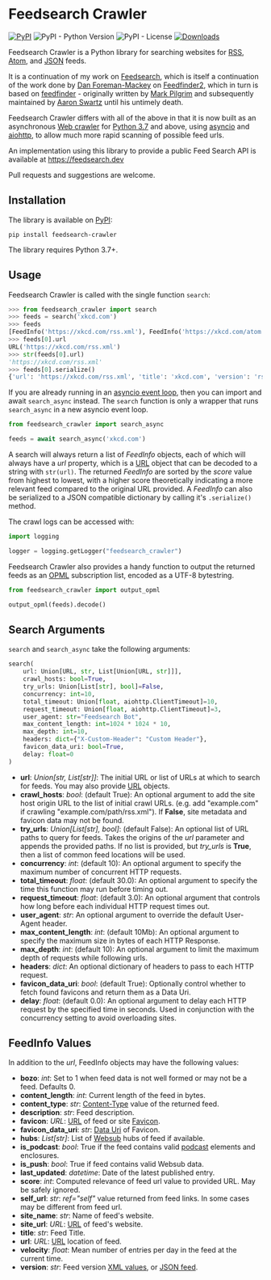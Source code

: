 # Feedsearch Crawler
[![PyPI](https://img.shields.io/pypi/v/feedsearch-crawler.svg)](https://pypi.org/project/feedsearch-crawler/)
![PyPI - Python Version](https://img.shields.io/pypi/pyversions/feedsearch-crawler.svg)
![PyPI - License](https://img.shields.io/pypi/l/feedsearch-crawler.svg)
[![Downloads](https://pepy.tech/badge/feedsearch-crawler/month)](https://pepy.tech/project/feedsearch-crawler/month)

Feedsearch Crawler is a Python library for searching websites for [RSS](https://en.wikipedia.org/wiki/RSS), [Atom](https://en.wikipedia.org/wiki/Atom_(Web_standard)), and [JSON](https://jsonfeed.org/) feeds.

It is a continuation of my work on [Feedsearch](https://github.com/DBeath/feedsearch), which is itself a continuation of the work done by [Dan Foreman-Mackey](http://dfm.io/) on [Feedfinder2](https://github.com/dfm/feedfinder2), which in turn is based on [feedfinder](http://www.aaronsw.com/2002/feedfinder/) - originally written by [Mark Pilgrim](http://en.wikipedia.org/wiki/Mark_Pilgrim_(software_developer)) and subsequently maintained by
[Aaron Swartz](http://en.wikipedia.org/wiki/Aaron_Swartz) until his untimely death.

Feedsearch Crawler differs with all of the above in that it is now built as an asynchronous [Web crawler](https://en.wikipedia.org/wiki/Web_crawler) for [Python 3.7](https://www.python.org/downloads/release/python-370/) and above, using [asyncio](https://docs.python.org/3/library/asyncio.html) and [aiohttp](https://aiohttp.readthedocs.io/en/stable/), to allow much more rapid scanning of possible feed urls.

An implementation using this library to provide a public Feed Search API is available at https://feedsearch.dev

Pull requests and suggestions are welcome.

## Installation
The library is available on [PyPI](https://pypi.org/project/feedsearch-crawler/):

```
pip install feedsearch-crawler
```

The library requires Python 3.7+.

## Usage
Feedsearch Crawler is called with the single function ``search``:

``` python
>>> from feedsearch_crawler import search
>>> feeds = search('xkcd.com')
>>> feeds
[FeedInfo('https://xkcd.com/rss.xml'), FeedInfo('https://xkcd.com/atom.xml')]
>>> feeds[0].url
URL('https://xkcd.com/rss.xml')
>>> str(feeds[0].url)
'https://xkcd.com/rss.xml'
>>> feeds[0].serialize()
{'url': 'https://xkcd.com/rss.xml', 'title': 'xkcd.com', 'version': 'rss20', 'score': 24, 'hubs': [], 'description': 'xkcd.com: A webcomic of romance and math humor.', 'is_push': False, 'self_url': '', 'favicon': 'https://xkcd.com/s/919f27.ico', 'content_type': 'text/xml; charset=UTF-8', 'bozo': 0, 'site_url': 'https://xkcd.com/', 'site_name': 'xkcd: Chernobyl', 'favicon_data_uri': '', 'content_length': 2847}
```

If you are already running in an [asyncio event loop](https://docs.python.org/3/library/asyncio-eventloop.html), then you can import and await ``search_async`` instead. The ``search`` function is only a wrapper that runs ``search_async`` in a new asyncio event loop.

``` python
from feedsearch_crawler import search_async

feeds = await search_async('xkcd.com')
```

A search will always return a list of *FeedInfo* objects, each of which will always have a *url* property, which is a [URL](https://yarl.readthedocs.io/en/latest/api.html) object that can be decoded to a string with ``str(url)``.
The returned *FeedInfo* are sorted by the *score* value from highest to lowest, with a higher score theoretically indicating a more relevant feed compared to the original URL provided. A *FeedInfo* can also be serialized to a JSON compatible dictionary by calling it's ``.serialize()`` method.

The crawl logs can be accessed with:

``` python
import logging

logger = logging.getLogger("feedsearch_crawler")
```

Feedsearch Crawler also provides a handy function to output the returned feeds as an [OPML](https://en.wikipedia.org/wiki/OPML) subscription list, encoded as a UTF-8 bytestring. 

``` python
from feedsearch_crawler import output_opml

output_opml(feeds).decode()
```

## Search Arguments
``search`` and ``search_async`` take the following arguments:

``` python
search(
    url: Union[URL, str, List[Union[URL, str]]],
    crawl_hosts: bool=True,
    try_urls: Union[List[str], bool]=False,
    concurrency: int=10,
    total_timeout: Union[float, aiohttp.ClientTimeout]=10,
    request_timeout: Union[float, aiohttp.ClientTimeout]=3,
    user_agent: str="Feedsearch Bot",
    max_content_length: int=1024 * 1024 * 10,
    max_depth: int=10,
    headers: dict={"X-Custom-Header": "Custom Header"},
    favicon_data_uri: bool=True,
    delay: float=0
)
```

- **url**: *Union[str, List[str]]*: The initial URL or list of URLs at which to search for feeds. You may also provide [URL](https://yarl.readthedocs.io/en/latest/api.html) objects.
- **crawl_hosts**: *bool*: (default True): An optional argument to add the site host origin URL to the list of initial crawl URLs. (e.g. add "example.com" if crawling "example.com/path/rss.xml"). If **False**, site metadata and favicon data may not be found.
- **try_urls**: *Union[List[str], bool]*: (default False): An optional list of URL paths to query for feeds. Takes the origins of the *url* parameter and appends the provided paths. If no list is provided, but *try_urls* is **True**, then a list of common feed locations will be used.
- **concurrency**: *int*: (default 10): An optional argument to specify the maximum number of concurrent HTTP requests.
- **total_timeout**: *float*: (default 30.0): An optional argument to specify the time this function may run before timing out.
- **request_timeout**: *float*: (default 3.0): An optional argument that controls how long before each individual HTTP request times out.
- **user_agent**: *str*: An optional argument to override the default User-Agent header.
- **max_content_length**: *int*: (default 10Mb): An optional argument to specify the maximum size in bytes of each HTTP Response.
- **max_depth**: *int*: (default 10): An optional argument to limit the maximum depth of requests while following urls.
- **headers**: *dict*: An optional dictionary of headers to pass to each HTTP request.
- **favicon_data_uri**: *bool*: (default True): Optionally control whether to fetch found favicons and return them as a Data Uri.
- **delay**: *float*: (default 0.0): An optional argument to delay each HTTP request by the specified time in seconds. Used in conjunction with the concurrency setting to avoid overloading sites.

## FeedInfo Values
In addition to the *url*, FeedInfo objects may have the following values:

- **bozo**: *int*: Set to 1 when feed data is not well formed or may not be a feed. Defaults 0.
- **content_length**: *int*: Current length of the feed in bytes.
- **content_type**: *str*: [Content-Type](https://en.wikipedia.org/wiki/Media_type) value of the returned feed.
- **description**: *str*: Feed description.
- **favicon**: *URL*: [URL](https://yarl.readthedocs.io/en/latest/api.html) of feed or site [Favicon](https://en.wikipedia.org/wiki/Favicon).
- **favicon_data_uri**: *str*: [Data Uri](https://en.wikipedia.org/wiki/Data_URI_scheme) of Favicon.
- **hubs**: *List[str]*: List of [Websub](https://en.wikipedia.org/wiki/WebSub) hubs of feed if available.
- **is_podcast**: *bool*: True if the feed contains valid [podcast](https://en.wikipedia.org/wiki/Podcast) elements and enclosures.
- **is_push**: *bool*: True if feed contains valid Websub data.
- **last_updated**: *datetime*: Date of the latest published entry.
- **score**: *int*: Computed relevance of feed url value to provided URL. May be safely ignored.
- **self_url**: *str*: *ref="self"* value returned from feed links. In some cases may be different from feed url.
- **site_name**: *str*: Name of feed's website.
- **site_url**: *URL*: [URL](https://yarl.readthedocs.io/en/latest/api.html) of feed's website.
- **title**: *str*: Feed Title.
- **url**: *URL*: [URL](https://yarl.readthedocs.io/en/latest/api.html) location of feed.
- **velocity**: *float*: Mean number of entries per day in the feed at the current time.
- **version**: *str*: Feed version [XML values](https://pythonhosted.org/feedparser/version-detection.html),
  or [JSON feed](https://jsonfeed.org/version/1).
